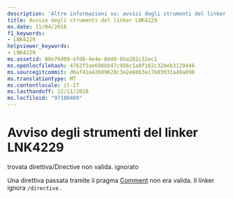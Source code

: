 ```yaml
---
description: 'Altre informazioni su: avvisi degli strumenti del linker LNK4229'
title: Avviso degli strumenti del linker LNK4229
ms.date: 11/04/2016
f1_keywords:
- LNK4229
helpviewer_keywords:
- LNK4229
ms.assetid: 00e70d09-efd8-4e4e-8d48-6ba282c32ec1
ms.openlocfilehash: 4762f5ae690bb47c956c1a8f162c32beb3129446
ms.sourcegitcommit: d6af41e42699628c3e2e6063ec7b03931a49a098
ms.translationtype: MT
ms.contentlocale: it-IT
ms.lasthandoff: 12/11/2020
ms.locfileid: "97180409"
---
```

# <a name="linker-tools-warning-lnk4229"></a>Avviso degli strumenti del linker LNK4229

trovata direttiva/Directive non valida. ignorato

Una direttiva passata tramite il pragma [Comment](../../preprocessor/comment-c-cpp.md) non era valida. Il linker ignora `/directive` .
